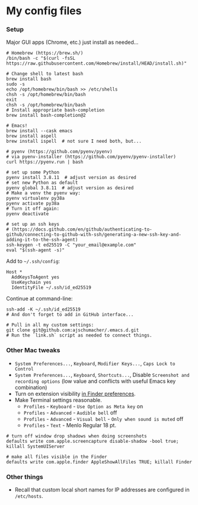 # My config files


### Setup

Major GUI apps (Chrome, etc.) just install as needed...

```shell
# Homebrew (https://brew.sh/)
/bin/bash -c "$(curl -fsSL https://raw.githubusercontent.com/Homebrew/install/HEAD/install.sh)"

# Change shell to latest bash
brew install bash
sudo -s
echo /opt/homebrew/bin/bash >> /etc/shells
chsh -s /opt/homebrew/bin/bash
exit
chsh -s /opt/homebrew/bin/bash
# Install appropriate bash-completion
brew install bash-completion@2

# Emacs!
brew install --cask emacs
brew install aspell
brew install ispell  # not sure I need both, but...

# pyenv (https://github.com/pyenv/pyenv)
# via pyenv-installer (https://github.com/pyenv/pyenv-installer)
curl https://pyenv.run | bash

# set up some Python
pyenv install 3.8.11  # adjust version as desired
# set new Python as default
pyenv global 3.8.11  # adjust version as desired
# Make a venv the pyenv way:
pyenv virtualenv py38a
pyenv activate py38a
# Turn it off again:
pyenv deactivate

# set up an ssh keys
# (https://docs.github.com/en/github/authenticating-to-github/connecting-to-github-with-ssh/generating-a-new-ssh-key-and-adding-it-to-the-ssh-agent)
ssh-keygen -t ed25519 -C "your_email@example.com"
eval "$(ssh-agent -s)"
```

Add to `~/.ssh/config`:

```text
Host *
  AddKeysToAgent yes
  UseKeychain yes
  IdentityFile ~/.ssh/id_ed25519
```

Continue at command-line:

```shell
ssh-add -K ~/.ssh/id_ed25519
# And don't forget to add in GitHub interface...

# Pull in all my custom settings:
git clone git@github.com:ajschumacher/.emacs.d.git
# Run the `link.sh` script as needed to connect things.
```


### Other Mac tweaks

 * `System Preferences...`, `Keyboard`, `Modifier Keys...`, `Caps Lock
   to Control`
 * `System Preferences...`, `Keyboard`, `Shortcuts...`, Disable
   `Screenshot and recording options` (low value and conflicts with
   useful Emacs key combination)
 * Turn on extension visibility [in Finder preferences][].
 * Make Terminal settings reasonable.
     * `Profiles` - `Keyboard` - `Use Option as Meta key` on
     * `Profiles` - `Advanced` - `Audible bell` off
     * `Profiles` - `Advanced` - `Visual bell` - `Only when sound is muted` off
     * `Profiles` - `Text` - Menlo Regular 18 pt.

[in Finder preferences]: http://www.idownloadblog.com/2014/10/29/how-to-show-or-hide-filename-extensions-in-os-x-yosemite/

```
# turn off window drop shadows when doing screenshots
defaults write com.apple.screencapture disable-shadow -bool true; killall SystemUIServer

# make all files visible in the Finder
defaults write com.apple.finder AppleShowAllFiles TRUE; killall Finder
```


### Other things

 * Recall that custom local short names for IP addresses are
   configured in `/etc/hosts`.
